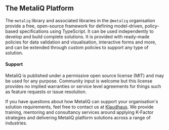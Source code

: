 ## The MetaliQ Platform

The `metaliq` library and associated libraries in the `@metaliq` organisation provide a free, open-source framework for defining model-driven, policy-based specifications using TypeScript. It can be used independently to develop and build complete solutions. It is provided with ready-made policies for data validation and visualisation, interactive forms and more, and can be extended through custom policies to support any type of solution.

#### Support

MetaliQ is published under a permissive open source license (MIT) and may be used for any purpose. Community input is welcome but this license provides no implied warranties or service level agreements for things such as feature requests or issue resolution.

If you have questions about how MetaliQ can support your organisation's solution requirements, feel free to contact us at [Klaudhaus](http://klaudhaus.com). We provide training, mentoring and consultancy services around applying K-Factor strategies and delivering MetaliQ platform solutions across a range of industries.

